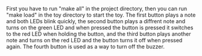 First you have to run "make all" in the project directory, then you can run
"make load" in the toy directory to start the toy. The first button plays a
note and both LEDs blink quickly, the second button plays a diffrent note and
turns on the green LED and when pressed the button is pressed it switches to
the red LED when holding the button, and the third button plays another note
and turns on the red LED and the button turns it off when pressed again. The
fourth button is used as a way to turn off the buzzer.
